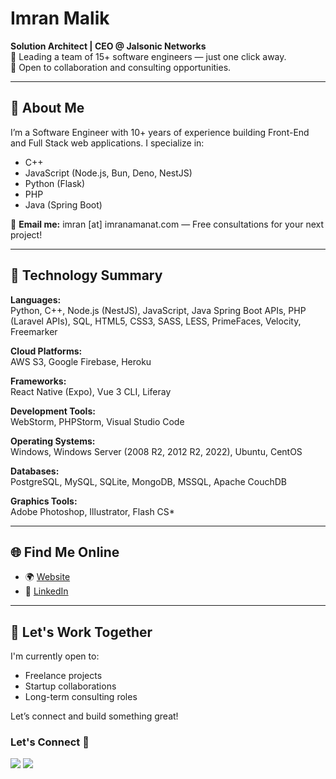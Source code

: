 # Imran Malik

**Solution Architect | CEO @ Jalsonic Networks**  
🥇 Leading a team of 15+ software engineers — just one click away.  
🤝 Open to collaboration and consulting opportunities.

---

## 👋 About Me

I’m a Software Engineer with 10+ years of experience building Front-End and Full Stack web applications. I specialize in:

- C++
- JavaScript (Node.js, Bun, Deno, NestJS)
- Python (Flask)
- PHP
- Java (Spring Boot)

📩 **Email me:** imran [at] imranamanat.com — Free consultations for your next project!

---

## 🔧 Technology Summary

**Languages:**  
Python, C++, Node.js (NestJS), JavaScript, Java Spring Boot APIs, PHP (Laravel APIs), SQL, HTML5, CSS3, SASS, LESS, PrimeFaces, Velocity, Freemarker

**Cloud Platforms:**  
AWS S3, Google Firebase, Heroku

**Frameworks:**  
React Native (Expo), Vue 3 CLI, Liferay

**Development Tools:**  
WebStorm, PHPStorm, Visual Studio Code

**Operating Systems:**  
Windows, Windows Server (2008 R2, 2012 R2, 2022), Ubuntu, CentOS

**Databases:**  
PostgreSQL, MySQL, SQLite, MongoDB, MSSQL, Apache CouchDB

**Graphics Tools:**  
Adobe Photoshop, Illustrator, Flash CS*

---

## 🌐 Find Me Online

- 🌍 [Website](https://imranamanat.com)
- 💼 [LinkedIn](https://www.linkedin.com/in/imranamanat)


---

## 📢 Let's Work Together

I'm currently open to:
- Freelance projects
- Startup collaborations
- Long-term consulting roles

Let’s connect and build something great!




### Let's Connect 🔗

[![](https://img.shields.io/badge/linkedin-%230077B5.svg?&style=for-the-badge&logo=linkedin&logoColor=white0e76a8)](https://www.linkedin.com/in/imranamanatcom/)
[![](https://img.shields.io/badge/instagram-%230077B5.svg?&style=for-the-badge&logo=instagram&logoColor=white&color=8a3ab9)](https://www.instagram.com/imranamanatcom/)

<!--
**imranamanatcom/imranamanatcom** is a ✨ _special_ ✨ repository because its `README.md` (this file) appears on your GitHub profile.

Here are some ideas to get you started:

- 🔭 I’m currently working on ...
- 🌱 I’m currently learning ...
- 👯 I’m looking to collaborate on ...
- 🤔 I’m looking for help with ...
- 💬 Ask me about ...
- 📫 How to reach me: ...
- 😄 Pronouns: ...
- ⚡ Fun fact: ...
-->
